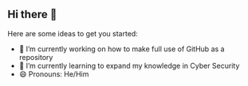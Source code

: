 ## Hi there 👋

Here are some ideas to get you started:

- 🔭 I’m currently working on how to make full use of GitHub as a repository
- 🌱 I’m currently learning to expand my knowledge in Cyber Security
- 😄 Pronouns: He/Him

